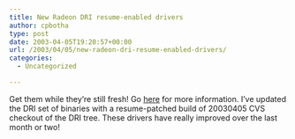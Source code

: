 ```yaml
---
title: New Radeon DRI resume-enabled drivers
author: cpbotha
type: post
date: 2003-04-05T19:20:57+00:00
url: /2003/04/05/new-radeon-dri-resume-enabled-drivers/
categories:
  - Uncategorized

---
```

Get them while they&#8217;re still fresh! Go [here][1] for more information. I&#8217;ve updated the DRI set of binaries with a resume-patched build of 20030405 CVS checkout of the DRI tree. These drivers have really improved over the last month or two!

 [1]: http://cpbotha.net/dri_resume.html